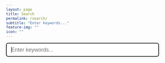 ```yaml
---
layout: page
title: Search
permalink: /search/
subtitle: "Enter keywords..."
feature-img: ""
icon: ""
---
```


<!-- Html Elements for Search -->
<div id="search-container">
<input type="text" id="search-input" placeholder="Enter keywords..." class="search-bar" autofocus="">
<ul id="results-container" class="search-title"></ul>
</div>

<!-- Script pointing to Jekyll Instant Search js -->
<script src="/search.js" type="text/javascript"></script>

<!-- Configuration -->
<script>
SimpleJekyllSearch({
  searchInput: document.getElementById('search-input'),
  resultsContainer: document.getElementById('results-container'),
  json: '/search.json'
})
</script>

<style>
  .search-bar {  
    display: block;
    width: 100%;
    height: 46px;
    padding: 6px 12px;
    font-size: 21px;
    line-height: 1.43;
    border: 1px solid #c4c4c4;
    border-radius: 4px;
    -moz-border-radius: 4px;
    -webkit-border-radius: 4px;
    box-shadow: 0px 0px 8px #d9d9d9;
    -moz-box-shadow: 0px 0px 8px #d9d9d9;
    -webkit-box-shadow: 0px 0px 8px #d9d9d9;
}  
    &:focus,
    &:hover {      
      outline: none;
      border: 1px solid #7bc1f7;
      box-shadow: 0px 0px 8px #7bc1f7;
      -moz-box-shadow: 0px 0px 8px #7bc1f7;
      -webkit-box-shadow: 0px 0px 8px #7bc1f7;
    }


    &::-moz-placeholder {
      color: var(--meta);
      opacity: 0.7;
    }
  
    &:-ms-input-placeholder,
    &::-webkit-input-placeholder {
      color: var(--meta);
      opacity: 0.7;
    }
  
    input {
      &[type=text] {
        height: 46px;
        padding: 10px 16px;
        font-size: 18px;
        line-height: 1.33;
        border-radius: 6px;
      }
    }
  }
  
  .search-title a {
    h3 {
      margin: 0;
      color: var(--link);
    }
  
    &:hover {
      text-decoration: none;
    }
  }
</style>